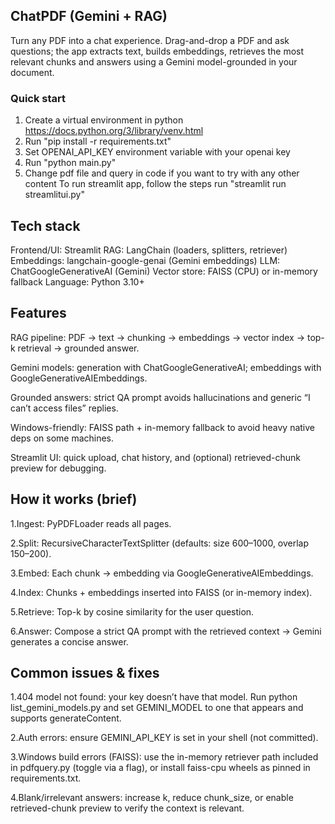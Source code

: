 
## ChatPDF (Gemini + RAG)
Turn any PDF into a chat experience. Drag-and-drop a PDF and ask questions; the app extracts text, builds embeddings, retrieves the most relevant chunks and answers using a Gemini model-grounded in your document.

### Quick start
1. Create a virtual environment in python https://docs.python.org/3/library/venv.html
2. Run "pip install -r requirements.txt"
3. Set OPENAI_API_KEY environment variable with your openai key
4. Run "python main.py"
5. Change pdf file and query in code if you want to try with any other content
To run streamlit app, follow the steps run "streamlit run streamlitui.py"

## Tech stack
Frontend/UI: Streamlit
RAG: LangChain (loaders, splitters, retriever)
Embeddings: langchain-google-genai (Gemini embeddings)
LLM: ChatGoogleGenerativeAI (Gemini)
Vector store: FAISS (CPU) or in-memory fallback
Language: Python 3.10+


## Features
RAG pipeline: PDF → text → chunking → embeddings → vector index → top-k retrieval → grounded answer.

Gemini models: generation with ChatGoogleGenerativeAI; embeddings with GoogleGenerativeAIEmbeddings.

Grounded answers: strict QA prompt avoids hallucinations and generic “I can’t access files” replies.

Windows-friendly: FAISS path + in-memory fallback to avoid heavy native deps on some machines.

Streamlit UI: quick upload, chat history, and (optional) retrieved-chunk preview for debugging.

## How it works (brief)

1.Ingest: PyPDFLoader reads all pages.

2.Split: RecursiveCharacterTextSplitter (defaults: size 600–1000, overlap 150–200).

3.Embed: Each chunk → embedding via GoogleGenerativeAIEmbeddings.

4.Index: Chunks + embeddings inserted into FAISS (or in-memory index).

5.Retrieve: Top-k by cosine similarity for the user question.

6.Answer: Compose a strict QA prompt with the retrieved context → Gemini generates a concise answer.

## Common issues & fixes

1.404 model not found: your key doesn’t have that model. Run python list_gemini_models.py and set GEMINI_MODEL to one that appears and supports generateContent.

2.Auth errors: ensure GEMINI_API_KEY is set in your shell (not committed).

3.Windows build errors (FAISS): use the in-memory retriever path included in pdfquery.py (toggle via a flag), or install faiss-cpu wheels as pinned in requirements.txt.

4.Blank/irrelevant answers: increase k, reduce chunk_size, or enable retrieved-chunk preview to verify the context is relevant.